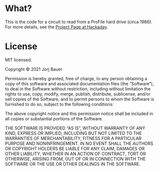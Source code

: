 What?
=====

This is the code for a circuit to read from a ProFile hard drive (circa 1986). For more details, see the [Project Page at Hackaday](https://hackaday.io/project/179930-apple-profile-10mb-hard-drive-reader).

License
=======

MIT licensed.

Copyright © 2021 Jorj Bauer

Permission is hereby granted, free of charge, to any person obtaining a copy of this software and associated documentation files (the “Software”), to deal in the Software without restriction, including without limitation the rights to use, copy, modify, merge, publish, distribute, sublicense, and/or sell copies of the Software, and to permit persons to whom the Software is furnished to do so, subject to the following conditions:

The above copyright notice and this permission notice shall be included in all copies or substantial portions of the Software.

THE SOFTWARE IS PROVIDED “AS IS”, WITHOUT WARRANTY OF ANY KIND, EXPRESS OR IMPLIED, INCLUDING BUT NOT LIMITED TO THE WARRANTIES OF MERCHANTABILITY, FITNESS FOR A PARTICULAR PURPOSE AND NONINFRINGEMENT. IN NO EVENT SHALL THE AUTHORS OR COPYRIGHT HOLDERS BE LIABLE FOR ANY CLAIM, DAMAGES OR OTHER LIABILITY, WHETHER IN AN ACTION OF CONTRACT, TORT OR OTHERWISE, ARISING FROM, OUT OF OR IN CONNECTION WITH THE SOFTWARE OR THE USE OR OTHER DEALINGS IN THE SOFTWARE.

